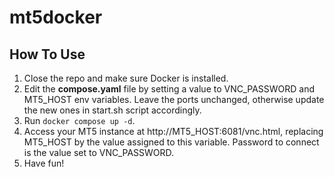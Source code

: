# mt5docker

## How To Use

1. Close the repo and make sure Docker is installed.
2. Edit the **compose.yaml** file by setting a value to VNC_PASSWORD and MT5_HOST env variables. Leave the ports unchanged, otherwise update the new ones in start.sh script accordingly.
3. Run ```docker compose up -d```.
4. Access your MT5 instance at http://MT5_HOST:6081/vnc.html, replacing MT5_HOST by the value assigned to this variable. Password to connect is the value set to VNC_PASSWORD.
5. Have fun!